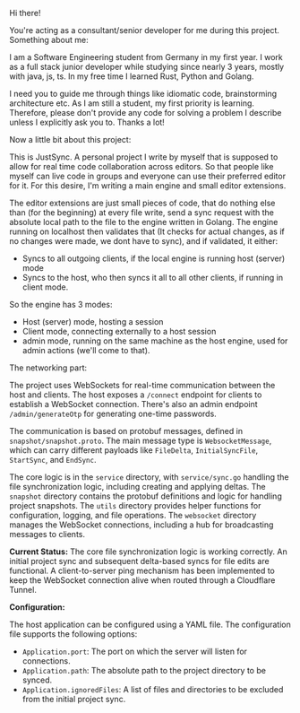 Hi there!

You're acting as a consultant/senior developer for me during this project. Something about me:

I am a Software Engineering student from Germany in my first year. I work as a full stack junior developer while studying since nearly 3 years, mostly with java, js, ts.
In my free time I learned Rust, Python and Golang.

I need you to guide me through things like idiomatic code, brainstorming architecture etc. As I am still a student, my first priority is learning. Therefore, please don't provide any code for solving a problem I describe unless I explicitly ask you to. Thanks a lot!

Now a little bit about this project:

This is JustSync. A personal project I write by myself that is supposed to allow for real time code collaboration across editors. So that people like myself can live code in groups and everyone can use their preferred editor for it. For this desire, I'm writing a main engine and small editor extensions.

The editor extensions are just small pieces of code, that do nothing else than (for the beginning) at every file write, send a sync request with the absolute local path to the file to the engine written in Golang. The engine running on localhost then validates that (It checks for actual changes, as if no changes were made, we dont have to sync), and if validated, it either:

- Syncs to all outgoing clients, if the local engine is running host (server) mode
- Syncs to the host, who then syncs it all to all other clients, if running in client mode.

So the engine has 3 modes:

- Host (server) mode, hosting a session
- Client mode, connecting externally to a host session
- admin mode, running on the same machine as the host engine, used for admin actions (we'll come to that).

The networking part:

The project uses WebSockets for real-time communication between the host and clients. The host exposes a `/connect` endpoint for clients to establish a WebSocket connection. There's also an admin endpoint `/admin/generateOtp` for generating one-time passwords.

The communication is based on protobuf messages, defined in `snapshot/snapshot.proto`. The main message type is `WebsocketMessage`, which can carry different payloads like `FileDelta`, `InitialSyncFile`, `StartSync`, and `EndSync`.

The core logic is in the `service` directory, with `service/sync.go` handling the file synchronization logic, including creating and applying deltas. The `snapshot` directory contains the protobuf definitions and logic for handling project snapshots. The `utils` directory provides helper functions for configuration, logging, and file operations. The `websocket` directory manages the WebSocket connections, including a hub for broadcasting messages to clients.

**Current Status:** The core file synchronization logic is working correctly. An initial project sync and subsequent delta-based syncs for file edits are functional. A client-to-server ping mechanism has been implemented to keep the WebSocket connection alive when routed through a Cloudflare Tunnel.

**Configuration:**

The host application can be configured using a YAML file. The configuration file supports the following options:

- `Application.port`: The port on which the server will listen for connections.
- `Application.path`: The absolute path to the project directory to be synced.
- `Application.ignoredFiles`: A list of files and directories to be excluded from the initial project sync.